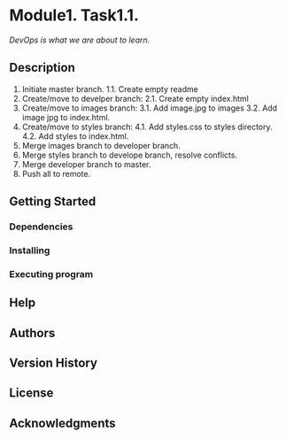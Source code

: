 # Module1. Task1.1.

*DevOps is what we are about to learn.*

## Description

1. Initiate master branch.
   1.1. Create empty readme
2. Create/move to develper branch:
   2.1. Create empty index.html
3. Create/move to images branch:
   3.1. Add image.jpg to images
   3.2. Add image jpg to index.html.
4. Create/move to styles branch:
   4.1. Add styles.css to styles directory.
   4.2. Add styles to index.html.
5. Merge images branch to developer branch.
6. Merge styles branch to develope branch, resolve conflicts.
7. Merge developer branch to master.
8. Push all to remote.

## Getting Started

### Dependencies

### Installing

### Executing program

## Help

## Authors

## Version History

## License

## Acknowledgments
